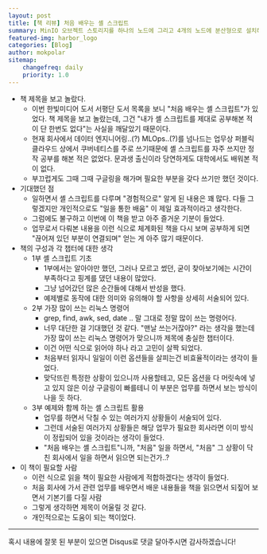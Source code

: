 ```yaml
---
layout: post
title: [책 리뷰] 처음 배우는 셸 스크립트
summary: MinIO 오브젝트 스토리지를 하나의 노드에 그리고 4개의 노드에 분산형으로 설치해보았다...
featured-img: harbor_logo
categories: [Blog]
author: mokpolar
sitemap:
    changefreq: daily
    priority: 1.0
---
```


- 책 제목을 보고 놀랐다.
    - 이번 한빛미디어 도서 서평단 도서 목록을 보니 "처음 배우는 셸 스크립트"가 있었다. 
    책 제목을 보고 놀랐는데, 그건 "내가 셸 스크립트를 제대로 공부해본 적이 단 한번도 없다"는 사실을 깨달았기 때문이다.
    - 현재 회사에서 데이터 엔지니어링..(?) MLOps..(?)를 넘나드는 업무상 퍼블릭 클라우드 상에서 쿠버네티스를 주로 쓰기때문에 셸 스크립트를 자주 쓰지만 정작 공부를 해본 적은 없었다. 문과생 출신이라 당연하게도 대학에서도 배워본 적이 없다.
    - 부끄럽게도 그때 그때 구글링을 해가며 필요한 부분을 갖다 쓰기만 했던 것이다.
- 기대했던 점
    - 일하면서 셸 스크립트를 다루며 "경험적으로" 알게 된 내용은 꽤 많다. 다들 그렇겠지만 개인적으로도 "일을 통한 배움" 이 제일 효과적이라고 생각한다.
    - 그럼에도 불구하고 이번에 이 책을 받고 아주 즐거운 기분이 들었다.
    - 업무로서 다뤄본 내용을 이런 식으로 체계화된 책을 다시 보며 공부하게 되면 "끊어져 있던 부분이 연결되며" 얻는 게 아주 많기 때문이다.
- 책의 구성과 각 챕터에 대한 생각
    - 1부 셸 스크립트 기초
        - 1부에서는 알아야만 했던, 그러나 모르고 썼던, 굳이 찾아보기에는 시간이 부족하다고 핑계를 댔던 내용이 많았다.
        - 그냥 넘어갔던 많은 순간들에 대해서 반성을 했다.
        - 예제별로 동작에 대한 의미와 유의해야 할 사항을 상세히 서술되어 있다.
    - 2부 가장 많이 쓰는 리눅스 명령어
        - grep, find, awk, sed, date .. 말 그대로 정말 많이 쓰는 명령어다.
        - 너무 대단한 걸 기대했던 것 같다. "맨날 쓰는거잖아?" 라는 생각을 했는데 가장 많이 쓰는 리눅스 명령어가 맞으니까 제목에 충실한 챕터이다.
        - 이건 어떤 식으로 읽어야 하나 라고 고민이 살짝 되었다.
        - 처음부터 읽자니 일일이 이런 옵션들을 살피는건 비효율적이라는 생각이 들었다.
        - 맞닥뜨린 특정한 상황이 있으니까 사용할테고, 모든 옵션을 다 머릿속에 넣고 있지 않은 이상 구글링이 빠를테니 이 부분은 업무를 하면서 보는 방식이 나을 듯 하다.
    - 3부 예제와 함께 하는 셸 스크립트 활용
        - 업무를 하면서 닥칠 수 있는 여러가지 상황들이 서술되어 있다.
        - 그런데 서술된 여러가지 상황들은 해당 업무가 필요한 회사라면 이미 방식이 정립되어 있을 것이라는 생각이 들었다.
        - "처음 배우는 셸 스크립트"니까, "처음" 일을 하면서, "처음" 그 상황이 닥친 회사에서 일을 하면서 읽으면 되는건가..?
- 이 책이 필요할 사람
    - 이런 식으로 읽을 책이 필요한 사람에게 적합하겠다는 생각이 들었다.
    - 처음 회사에 가서 관련 업무를 배우면서 배운 내용들을 책을 읽으면서 되짚어 보면서 기본기를 다질 사람
    - 그렇게 생각하면 제목이 어울릴 것 같다.
    - 개인적으로는 도움이 되는 책이었다.

---
혹시 내용에 잘못 된 부분이 있으면 Disqus로 댓글 달아주시면 감사하겠습니다!
